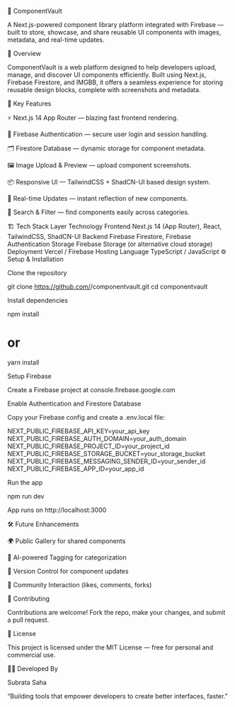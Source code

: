 🧩 ComponentVault

A Next.js-powered component library platform integrated with Firebase — built to store, showcase, and share reusable UI components with images, metadata, and real-time updates.

🚀 Overview

ComponentVault is a web platform designed to help developers upload, manage, and discover UI components efficiently.
Built using Next.js, Firebase Firestore, and IMGBB, it offers a seamless experience for storing reusable design blocks, complete with screenshots and metadata.

🧠 Key Features

⚡ Next.js 14 App Router — blazing fast frontend rendering.

🔐 Firebase Authentication — secure user login and session handling.

🗂️ Firestore Database — dynamic storage for component metadata.

🖼️ Image Upload & Preview — upload component screenshots.

📦 Responsive UI — TailwindCSS + ShadCN-UI based design system.

📡 Real-time Updates — instant reflection of new components.

🧭 Search & Filter — find components easily across categories.

🏗️ Tech Stack
Layer	Technology
Frontend	Next.js 14 (App Router), React, TailwindCSS, ShadCN-UI
Backend	Firebase Firestore, Firebase Authentication
Storage	Firebase Storage (or alternative cloud storage)
Deployment	Vercel / Firebase Hosting
Language	TypeScript / JavaScript
⚙️ Setup & Installation

Clone the repository

git clone https://github.com/<your-username>/componentvault.git
cd componentvault


Install dependencies

npm install
# or
yarn install


Setup Firebase

Create a Firebase project at console.firebase.google.com

Enable Authentication and Firestore Database

Copy your Firebase config and create a .env.local file:

NEXT_PUBLIC_FIREBASE_API_KEY=your_api_key
NEXT_PUBLIC_FIREBASE_AUTH_DOMAIN=your_auth_domain
NEXT_PUBLIC_FIREBASE_PROJECT_ID=your_project_id
NEXT_PUBLIC_FIREBASE_STORAGE_BUCKET=your_storage_bucket
NEXT_PUBLIC_FIREBASE_MESSAGING_SENDER_ID=your_sender_id
NEXT_PUBLIC_FIREBASE_APP_ID=your_app_id


Run the app

npm run dev


App runs on http://localhost:3000

🛠️ Future Enhancements

🌍 Public Gallery for shared components

🧠 AI-powered Tagging for categorization

🧾 Version Control for component updates

💬 Community Interaction (likes, comments, forks)

🤝 Contributing

Contributions are welcome!
Fork the repo, make your changes, and submit a pull request.

📜 License

This project is licensed under the MIT License — free for personal and commercial use.

👨‍💻 Developed By

Subrata Saha

“Building tools that empower developers to create better interfaces, faster.”
